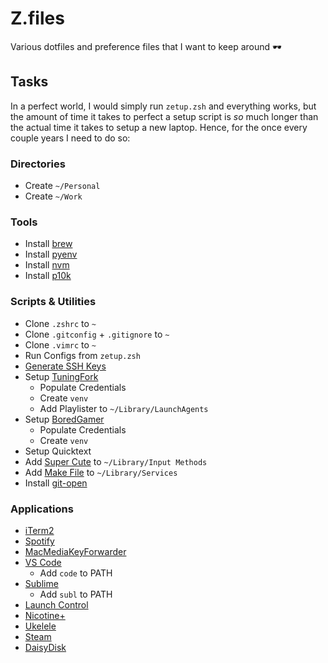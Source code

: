 # Z.files

Various dotfiles and preference files that I want to keep around 🕶

## Tasks

In a perfect world, I would simply run `zetup.zsh` and everything works, but the amount of time it takes to perfect a setup script is _so_ much longer than the actual time it takes to setup a new laptop. Hence, for the once every couple years I need to do so:

### Directories

- Create `~/Personal`
- Create `~/Work`

### Tools

- Install [brew](...)
- Install [pyenv](https://github.com/pyenv/pyenv)
- Install [nvm](https://github.com/nvm-sh/nvm)
- Install [p10k](https://github.com/romkatv/powerlevel10k)

### Scripts & Utilities

- Clone `.zshrc` to `~`
- Clone `.gitconfig` + `.gitignore` to `~`
- Clone `.vimrc` to `~`
- Run Configs from `zetup.zsh`
- [Generate SSH Keys](https://docs.github.com/en/authentication/connecting-to-github-with-ssh/generating-a-new-ssh-key-and-adding-it-to-the-ssh-agent)
- Setup [TuningFork](https://github.com/nathansbud/tuningfork)
	- Populate Credentials
	- Create `venv`
	- Add Playlister to `~/Library/LaunchAgents`
- Setup [BoredGamer](https://github.com/Nathansbud/BoredGamer)
	- Populate Credentials
	- Create `venv`
- Setup Quicktext
- Add [Super Cute](https://github.com/Nathansbud/Custom-Keyboards) to `~/Library/Input Methods`
- Add [Make File](https://github.com/Nathansbud/AutomationNonsense) to `~/Library/Services`
- Install [git-open](https://github.com/paulirish/git-open)

### Applications

- [iTerm2](https://iterm2.com/)
- [Spotify](https://open.spotify.com/)
- [MacMediaKeyForwarder](https://github.com/quentinlesceller/macmediakeyforwarder/releases)
- [VS Code](https://code.visualstudio.com/)
	- Add `code` to PATH
- [Sublime](https://www.sublimetext.com/)
	- Add `subl` to PATH
- [Launch Control](https://www.soma-zone.com/LaunchControl/)
- [Nicotine+](https://nicotine-plus.org/)
- [Ukelele](https://software.sil.org/ukelele/)
- [Steam](https://store.steampowered.com/)
- [DaisyDisk](https://daisydiskapp.com/)
